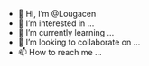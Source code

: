 - 👋 Hi, I’m @Lougacen
- 👀 I’m interested in ...
- 🌱 I’m currently learning ...
- 💞️ I’m looking to collaborate on ...
- 📫 How to reach me ...

<!---
Lougacen/Lougacen is a ✨ special ✨ repository because its `README.md` (this file) appears on your GitHub profile.
You can click the Preview link to take a look at your changes.
--->
